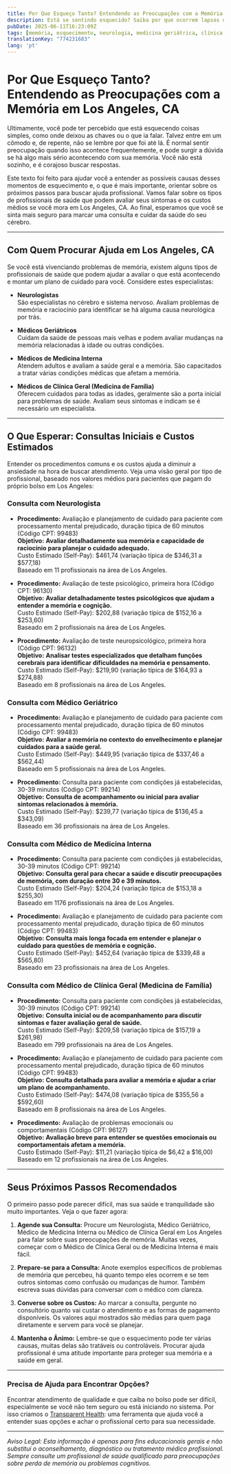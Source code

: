 ```yaml
---
title: Por Que Esqueço Tanto? Entendendo as Preocupações com a Memória em Los Angeles, CA  
description: Está se sentindo esquecido? Saiba por que ocorrem lapsos de memória e como dar os próximos passos para cuidar de sua saúde em Los Angeles, CA.  
pubDate: 2025-06-11T16:23:09Z
tags: [memória, esquecimento, neurologia, medicina geriátrica, clínica geral, Los Angeles, saúde]
translationKey: "774231683"
lang: 'pt'
---
```


# Por Que Esqueço Tanto? Entendendo as Preocupações com a Memória em Los Angeles, CA

Ultimamente, você pode ter percebido que está esquecendo coisas simples, como onde deixou as chaves ou o que ia falar. Talvez entre em um cômodo e, de repente, não se lembre por que foi até lá. É normal sentir preocupação quando isso acontece frequentemente, e pode surgir a dúvida se há algo mais sério acontecendo com sua memória. Você não está sozinho, e é corajoso buscar respostas.

Este texto foi feito para ajudar você a entender as possíveis causas desses momentos de esquecimento e, o que é mais importante, orientar sobre os próximos passos para buscar ajuda profissional. Vamos falar sobre os tipos de profissionais de saúde que podem avaliar seus sintomas e os custos médios se você mora em Los Angeles, CA. Ao final, esperamos que você se sinta mais seguro para marcar uma consulta e cuidar da saúde do seu cérebro.

---

## Com Quem Procurar Ajuda em Los Angeles, CA

Se você está vivenciando problemas de memória, existem alguns tipos de profissionais de saúde que podem ajudar a avaliar o que está acontecendo e montar um plano de cuidado para você. Considere estes especialistas:

- **Neurologistas**  
  São especialistas no cérebro e sistema nervoso. Avaliam problemas de memória e raciocínio para identificar se há alguma causa neurológica por trás.

- **Médicos Geriátricos**  
  Cuidam da saúde de pessoas mais velhas e podem avaliar mudanças na memória relacionadas à idade ou outras condições.

- **Médicos de Medicina Interna**  
  Atendem adultos e avaliam a saúde geral e a memória. São capacitados a tratar várias condições médicas que afetam a memória.

- **Médicos de Clínica Geral (Medicina de Família)**  
  Oferecem cuidados para todas as idades, geralmente são a porta inicial para problemas de saúde. Avaliam seus sintomas e indicam se é necessário um especialista.

---

## O Que Esperar: Consultas Iniciais e Custos Estimados

Entender os procedimentos comuns e os custos ajuda a diminuir a ansiedade na hora de buscar atendimento. Veja uma visão geral por tipo de profissional, baseado nos valores médios para pacientes que pagam do próprio bolso em Los Angeles:

### Consulta com Neurologista

- **Procedimento:** Avaliação e planejamento de cuidado para paciente com processamento mental prejudicado, duração típica de 60 minutos (Código CPT: 99483)  
  **Objetivo:** **Avaliar detalhadamente sua memória e capacidade de raciocínio para planejar o cuidado adequado.**  
  Custo Estimado (Self-Pay): $461,74 (variação típica de $346,31 a $577,18)  
  Baseado em 11 profissionais na área de Los Angeles.

- **Procedimento:** Avaliação de teste psicológico, primeira hora (Código CPT: 96130)  
  **Objetivo:** **Avaliar detalhadamente testes psicológicos que ajudam a entender a memória e cognição.**  
  Custo Estimado (Self-Pay): $202,88 (variação típica de $152,16 a $253,60)  
  Baseado em 2 profissionais na área de Los Angeles.

- **Procedimento:** Avaliação de teste neuropsicológico, primeira hora (Código CPT: 96132)  
  **Objetivo:** **Analisar testes especializados que detalham funções cerebrais para identificar dificuldades na memória e pensamento.**  
  Custo Estimado (Self-Pay): $219,90 (variação típica de $164,93 a $274,88)  
  Baseado em 8 profissionais na área de Los Angeles.

### Consulta com Médico Geriátrico

- **Procedimento:** Avaliação e planejamento de cuidado para paciente com processamento mental prejudicado, duração típica de 60 minutos (Código CPT: 99483)  
  **Objetivo:** **Avaliar a memória no contexto do envelhecimento e planejar cuidados para a saúde geral.**  
  Custo Estimado (Self-Pay): $449,95 (variação típica de $337,46 a $562,44)  
  Baseado em 5 profissionais na área de Los Angeles.

- **Procedimento:** Consulta para paciente com condições já estabelecidas, 30-39 minutos (Código CPT: 99214)  
  **Objetivo:** **Consulta de acompanhamento ou inicial para avaliar sintomas relacionados à memória.**  
  Custo Estimado (Self-Pay): $239,77 (variação típica de $136,45 a $343,09)  
  Baseado em 36 profissionais na área de Los Angeles.

### Consulta com Médico de Medicina Interna

- **Procedimento:** Consulta para paciente com condições já estabelecidas, 30-39 minutos (Código CPT: 99214)  
  **Objetivo:** **Consulta geral para checar a saúde e discutir preocupações de memória, com duração entre 30 e 39 minutos.**  
  Custo Estimado (Self-Pay): $204,24 (variação típica de $153,18 a $255,30)  
  Baseado em 1176 profissionais na área de Los Angeles.

- **Procedimento:** Avaliação e planejamento de cuidado para paciente com processamento mental prejudicado, duração típica de 60 minutos (Código CPT: 99483)  
  **Objetivo:** **Consulta mais longa focada em entender e planejar o cuidado para questões de memória e cognição.**  
  Custo Estimado (Self-Pay): $452,64 (variação típica de $339,48 a $565,80)  
  Baseado em 23 profissionais na área de Los Angeles.

### Consulta com Médico de Clínica Geral (Medicina de Família)

- **Procedimento:** Consulta para paciente com condições já estabelecidas, 30-39 minutos (Código CPT: 99214)  
  **Objetivo:** **Consulta inicial ou de acompanhamento para discutir sintomas e fazer avaliação geral de saúde.**  
  Custo Estimado (Self-Pay): $209,58 (variação típica de $157,19 a $261,98)  
  Baseado em 799 profissionais na área de Los Angeles.

- **Procedimento:** Avaliação e planejamento de cuidado para paciente com processamento mental prejudicado, duração típica de 60 minutos (Código CPT: 99483)  
  **Objetivo:** **Consulta detalhada para avaliar a memória e ajudar a criar um plano de acompanhamento.**  
  Custo Estimado (Self-Pay): $474,08 (variação típica de $355,56 a $592,60)  
  Baseado em 8 profissionais na área de Los Angeles.

- **Procedimento:** Avaliação de problemas emocionais ou comportamentais (Código CPT: 96127)  
  **Objetivo:** **Avaliação breve para entender se questões emocionais ou comportamentais afetam a memória.**  
  Custo Estimado (Self-Pay): $11,21 (variação típica de $6,42 a $16,00)  
  Baseado em 12 profissionais na área de Los Angeles.

---

## Seus Próximos Passos Recomendados

O primeiro passo pode parecer difícil, mas sua saúde e tranquilidade são muito importantes. Veja o que fazer agora:

1. **Agende sua Consulta:** Procure um Neurologista, Médico Geriátrico, Médico de Medicina Interna ou Médico de Clínica Geral em Los Angeles para falar sobre suas preocupações de memória. Muitas vezes, começar com o Médico de Clínica Geral ou de Medicina Interna é mais fácil.

2. **Prepare-se para a Consulta:** Anote exemplos específicos de problemas de memória que percebeu, há quanto tempo eles ocorrem e se tem outros sintomas como confusão ou mudanças de humor. Também escreva suas dúvidas para conversar com o médico com clareza.

3. **Converse sobre os Custos:** Ao marcar a consulta, pergunte no consultório quanto vai custar o atendimento e as formas de pagamento disponíveis. Os valores aqui mostrados são médias para quem paga diretamente e servem para você se planejar.

4. **Mantenha o Ânimo:** Lembre-se que o esquecimento pode ter várias causas, muitas delas são tratáveis ou controláveis. Procurar ajuda profissional é uma atitude importante para proteger sua memória e a saúde em geral.

---

### Precisa de Ajuda para Encontrar Opções?

Encontrar atendimento de qualidade e que caiba no bolso pode ser difícil, especialmente se você não tem seguro ou está iniciando no sistema. Por isso criamos o [Transparent Health](https://transparenthealth.ai): uma ferramenta que ajuda você a entender suas opções e achar o profissional certo para sua necessidade.

---

*Aviso Legal: Esta informação é apenas para fins educacionais gerais e não substitui o aconselhamento, diagnóstico ou tratamento médico profissional. Sempre consulte um profissional de saúde qualificado para preocupações sobre perda de memória ou problemas cognitivos.*